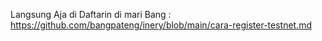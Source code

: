 Langsung Aja di Daftarin di mari Bang : https://github.com/bangpateng/inery/blob/main/cara-register-testnet.md
